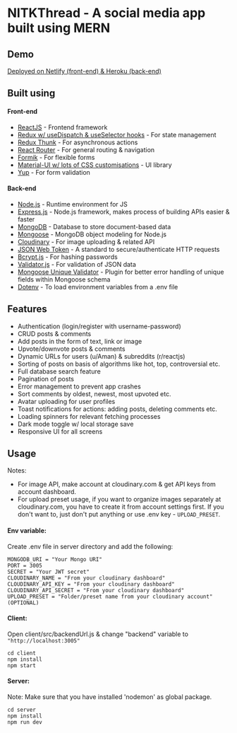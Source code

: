 # NITKThread - A social media app built using MERN


## Demo

[Deployed on Netlify (front-end) & Heroku (back-end)](https://sleepy-kilby-1a0bca.netlify.app/)

## Built using

#### Front-end

- [ReactJS](https://reactjs.org/) - Frontend framework
- [Redux w/ useDispatch & useSelector hooks](https://redux.js.org/) - For state management
- [Redux Thunk](https://github.com/reduxjs/redux-thunk) - For asynchronous actions
- [React Router](https://reactrouter.com/) - For general routing & navigation
- [Formik](https://formik.org/) - For flexible forms
- [Material-UI w/ lots of CSS customisations](https://material-ui.com/) - UI library
- [Yup](https://github.com/jquense/yup) - For form validation

#### Back-end

- [Node.js](https://nodejs.org/en/) - Runtime environment for JS
- [Express.js](https://expressjs.com/) - Node.js framework, makes process of building APIs easier & faster
- [MongoDB](https://www.mongodb.com/) - Database to store document-based data
- [Mongoose](https://mongoosejs.com/) - MongoDB object modeling for Node.js
- [Cloudinary](https://cloudinary.com/) - For image uploading & related API
- [JSON Web Token](https://jwt.io/) - A standard to secure/authenticate HTTP requests
- [Bcrypt.js](https://www.npmjs.com/package/bcryptjs) - For hashing passwords
- [Validator.js](https://www.npmjs.com/package/validator) - For validation of JSON data
- [Mongoose Unique Validator](https://www.npmjs.com/package/mongoose-unique-validator) - Plugin for better error handling of unique fields within Mongoose schema
- [Dotenv](https://www.npmjs.com/package/dotenv) - To load environment variables from a .env file

## Features

- Authentication (login/register with username-password)
- CRUD posts & comments
- Add posts in the form of text, link or image
- Upvote/downvote posts & comments
- Dynamic URLs for users (u/Aman) & subreddits (r/reactjs)
- Sorting of posts on basis of algorithms like hot, top, controversial etc.
- Full database search feature
- Pagination of posts
- Error management to prevent app crashes
- Sort comments by oldest, newest, most upvoted etc.
- Avatar uploading for user profiles
- Toast notifications for actions: adding posts, deleting comments etc.
- Loading spinners for relevant fetching processes
- Dark mode toggle w/ local storage save
- Responsive UI for all screens

## Usage

Notes:

- For image API, make account at cloudinary.com & get API keys from account dashboard.
- For upload preset usage, if you want to organize images separately at cloudinary.com, you have to create it from account settings first. If you don't want to, just don't put anything or use .env key - `UPLOAD_PRESET`.

#### Env variable:

Create .env file in server directory and add the following:

```
MONGODB_URI = "Your Mongo URI"
PORT = 3005
SECRET = "Your JWT secret"
CLOUDINARY_NAME = "From your cloudinary dashboard"
CLOUDINARY_API_KEY = "From your cloudinary dashboard"
CLOUDINARY_API_SECRET = "From your cloudinary dashboard"
UPLOAD_PRESET = "Folder/preset name from your cloudinary account" (OPTIONAL)
```

#### Client:

Open client/src/backendUrl.js & change "backend" variable to `"http://localhost:3005"`

```
cd client
npm install
npm start
```

#### Server:

Note: Make sure that you have installed 'nodemon' as global package.

```
cd server
npm install
npm run dev
```
